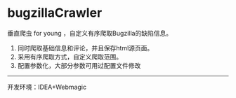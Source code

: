# bugzillaCrawler
垂直爬虫 for young ，自定义有序爬取Bugzilla的缺陷信息。

1. 同时爬取基础信息和评论，并且保存html源页面。
2. 采用有序爬取方式，自定义爬取范围。
3. 配置参数化，大部分参数可用过配置文件修改


----------
开发环境：IDEA+Webmagic
